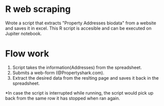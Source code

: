 # R web scraping
Wrote a script that extracts "Property Addresses biodata" from a website and saves it in excel. This R script is accesible and can be executed on Jupiter notebook.

# Flow work
1. Script takes the information(Addresses) from the spreadsheet.
2. Submits a web-form (@Propertyshark.com).
3. Extract the desired data from the reslting page and saves it back in the spreadsheet.



*In case the script is interrupted while running, the script would pick up back from the same row it has stopped when ran again.
